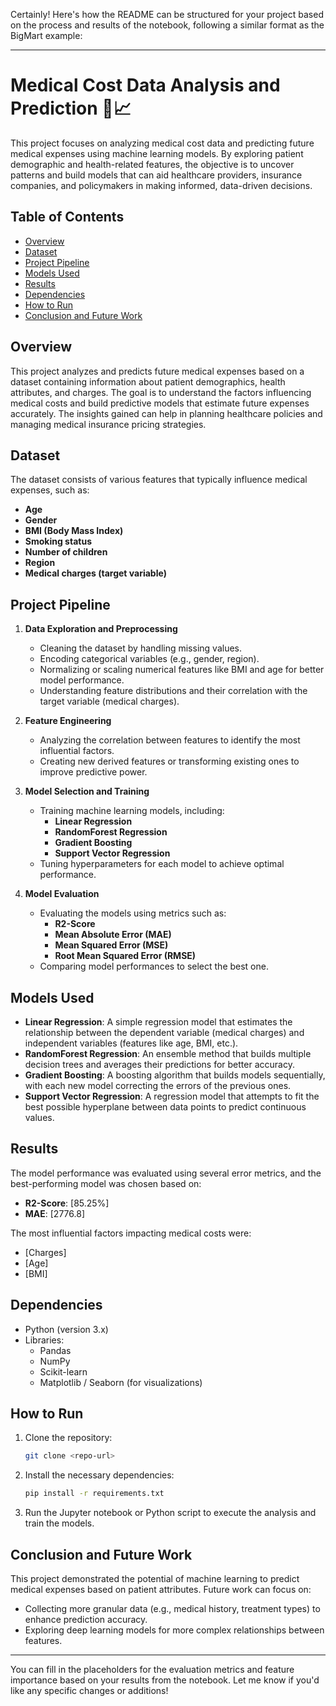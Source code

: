 Certainly! Here's how the README can be structured for your project based on the process and results of the notebook, following a similar format as the BigMart example:

---

# Medical Cost Data Analysis and Prediction 🏥📈

This project focuses on analyzing medical cost data and predicting future medical expenses using machine learning models. By exploring patient demographic and health-related features, the objective is to uncover patterns and build models that can aid healthcare providers, insurance companies, and policymakers in making informed, data-driven decisions.

## Table of Contents
- [Overview](#overview)
- [Dataset](#dataset)
- [Project Pipeline](#project-pipeline)
- [Models Used](#models-used)
- [Results](#results)
- [Dependencies](#dependencies)
- [How to Run](#how-to-run)
- [Conclusion and Future Work](#conclusion-and-future-work)

## Overview
This project analyzes and predicts future medical expenses based on a dataset containing information about patient demographics, health attributes, and charges. The goal is to understand the factors influencing medical costs and build predictive models that estimate future expenses accurately. The insights gained can help in planning healthcare policies and managing medical insurance pricing strategies.

## Dataset
The dataset consists of various features that typically influence medical expenses, such as:
- **Age**
- **Gender**
- **BMI (Body Mass Index)**
- **Smoking status**
- **Number of children**
- **Region**
- **Medical charges (target variable)**

## Project Pipeline
1. **Data Exploration and Preprocessing**
   - Cleaning the dataset by handling missing values.
   - Encoding categorical variables (e.g., gender, region).
   - Normalizing or scaling numerical features like BMI and age for better model performance.
   - Understanding feature distributions and their correlation with the target variable (medical charges).

2. **Feature Engineering**
   - Analyzing the correlation between features to identify the most influential factors.
   - Creating new derived features or transforming existing ones to improve predictive power.

3. **Model Selection and Training**
   - Training machine learning models, including:
     - **Linear Regression**
     - **RandomForest Regression**
     - **Gradient Boosting**
     - **Support Vector Regression**
   - Tuning hyperparameters for each model to achieve optimal performance.

4. **Model Evaluation**
   - Evaluating the models using metrics such as:
     - **R2-Score**
     - **Mean Absolute Error (MAE)**
     - **Mean Squared Error (MSE)**
     - **Root Mean Squared Error (RMSE)**
   - Comparing model performances to select the best one.

## Models Used
- **Linear Regression**: A simple regression model that estimates the relationship between the dependent variable (medical charges) and independent variables (features like age, BMI, etc.).
- **RandomForest Regression**: An ensemble method that builds multiple decision trees and averages their predictions for better accuracy.
- **Gradient Boosting**: A boosting algorithm that builds models sequentially, with each new model correcting the errors of the previous ones.
- **Support Vector Regression**: A regression model that attempts to fit the best possible hyperplane between data points to predict continuous values.

## Results
The model performance was evaluated using several error metrics, and the best-performing model was chosen based on:
- **R2-Score**: [85.25%]
- **MAE**: [2776.8]

The most influential factors impacting medical costs were:
- [Charges]
- [Age]
- [BMI]

## Dependencies
- Python (version 3.x)
- Libraries:
  - Pandas
  - NumPy
  - Scikit-learn
  - Matplotlib / Seaborn (for visualizations)

## How to Run
1. Clone the repository:
   ```bash
   git clone <repo-url>
   ```
2. Install the necessary dependencies:
   ```bash
   pip install -r requirements.txt
   ```
3. Run the Jupyter notebook or Python script to execute the analysis and train the models.

## Conclusion and Future Work
This project demonstrated the potential of machine learning to predict medical expenses based on patient attributes. Future work can focus on:
- Collecting more granular data (e.g., medical history, treatment types) to enhance prediction accuracy.
- Exploring deep learning models for more complex relationships between features.

---

You can fill in the placeholders for the evaluation metrics and feature importance based on your results from the notebook. Let me know if you'd like any specific changes or additions!
